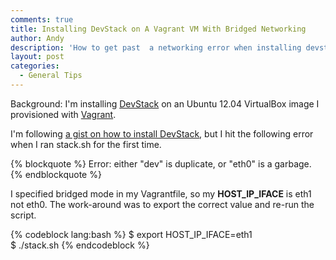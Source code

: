 ```yaml
---
comments: true
title: Installing DevStack on A Vagrant VM With Bridged Networking
author: Andy
description: 'How to get past  a networking error when installing devstack on a vagrant box configured to use bridged networking.'
layout: post
categories:
  - General Tips
---
```

Background: I'm installing [DevStack][1] on an Ubuntu 12.04 VirtualBox image I provisioned with [Vagrant][2].

I'm following [a gist on how to install DevStack][3], but I hit the following error when I ran stack.sh for the first time.

{% blockquote %}
Error: either "dev" is duplicate, or "eth0" is a garbage.
{% endblockquote %}

I specified bridged mode in my Vagrantfile, so my **HOST_IP_IFACE** is eth1 not eth0. The work-around was to export the correct 
value and re-run the script.

{% codeblock lang:bash %}
$ export HOST_IP_IFACE=eth1  
$ ./stack.sh
{% endcodeblock %}

 [1]: http://devstack.org/
 [2]: http://vagrantup.com
 [3]: https://gist.github.com/2144344
